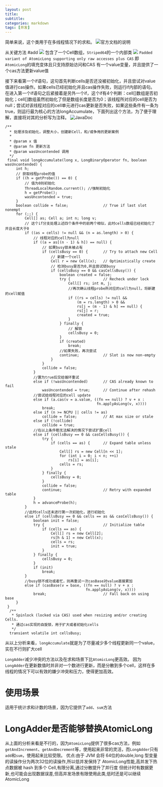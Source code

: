 ```yaml
---
layout: post
title: 
subtitle: 
categories: markdown
tags: [并发]
---
```




简单来说，这个类用于在多线程情况下的求和。
![官方文档的说明](https://upload-images.jianshu.io/upload_images/4685968-06c72cfbe4dc4230.png?imageMogr2/auto-orient/strip%7CimageView2/2/w/1240)

从关键方法
#add
![](https://upload-images.jianshu.io/upload_images/4685968-bad92d53219ce616.png?imageMogr2/auto-orient/strip%7CimageView2/2/w/1240)
包含了一个Cell数组，`Striped64`的一个内部类
![](https://upload-images.jianshu.io/upload_images/4685968-d2d7d1ed29af4dc0.png?imageMogr2/auto-orient/strip%7CimageView2/2/w/1240)
`Padded variant of AtomicLong supporting only raw accesses plus CAS`
即`AtomicLong`的填充变体且只支持原始访问和CAS
有一个value变量，并且提供了一个cas方法更新value值

接下来看第一个if语句，这句首先判断cells是否还没被初始化，并且尝试对value值进行cas操作。如果cells已经初始化并且cas操作失败，则运行if内部的语句。在进入第一个if语句之后紧接着是另外一个if，这个if有4个判断：cell[]数组是否初始化；cell[]数组虽然初始化了但是数组长度是否为0；该线程所对应的cell是否为null；尝试对该线程对应的cell单元进行cas更新是否失败，如果这些条件有一条为true，则运行最为核心的方法longAccumulate，下面列出这个方法，为了便于理解，直接将对其的分析写为注释。
![JavaDoc](https://upload-images.jianshu.io/upload_images/4685968-9d6da5cb49142c38.png?imageMogr2/auto-orient/strip%7CimageView2/2/w/1240)
```
/**
  * 处理涉及初始化，调整大小，创建新Cell，和/或争用的更新案例
  *
  * @param x 值
  * @param fn 更新方法
  * @param wasUncontended 调用
  */
 final void longAccumulate(long x, LongBinaryOperator fn, boolean wasUncontended) {
     int h;
     // 获取线程probe的值
     if ((h = getProbe()) == 0) {
         // 值为0则初始化
         ThreadLocalRandom.current(); //强制初始化
         h = getProbe();
         wasUncontended = true;
     }
     boolean collide = false;                // True if last slot nonempt
     for (;;) {
         Cell[] as; Cell a; int n; long v;
         // 这个if分支处理上述四个条件中的前两个相似，此时cells数组已经初始化了并且长度大于0
         if ((as = cells) != null && (n = as.length) > 0) {
             // 线程对应的cell为null
             if ((a = as[(n - 1) & h]) == null) {
                 // 如果busy锁未被占有
                 if (cellsBusy == 0) {       // Try to attach new Cell
                     // 新建一个cell
                     Cell r = new Cell(x);   // Optimistically create
                     // 检测busy是否为0,并且尝试锁busy
                     if (cellsBusy == 0 && casCellsBusy()) {
                         boolean created = false;
                         try {               // Recheck under lock
                             Cell[] rs; int m, j;
                             //再次确认线程probe所对应的cell为null，将新建的cell赋值
                             if ((rs = cells) != null &&
                                 (m = rs.length) > 0 &&
                                 rs[j = (m - 1) & h] == null) {
                                 rs[j] = r;
                                 created = true;
                             }
                         } finally {
                             // 解锁
                             cellsBusy = 0;
                         }
                         if (created)
                             break;
                         //如果失败，再次尝试
                         continue;           // Slot is now non-empty
                     }
                 }
                 collide = false;
             }
             //置为true后交给循环重试
             else if (!wasUncontended)       // CAS already known to fail
                 wasUncontended = true;      // Continue after rehash
             //尝试给线程对应的cell update
             else if (a.cas(v = a.value, ((fn == null) ? v + x :
                                          fn.applyAsLong(v, x))))
                 break;
             else if (n >= NCPU || cells != as)
                 collide = false;            // At max size or stale
             else if (!collide)
                 collide = true;
             //在以上条件都无法解决的情况下尝试扩展cell
             else if (cellsBusy == 0 && casCellsBusy()) {
                 try {
                     if (cells == as) {      // Expand table unless stale
                         Cell[] rs = new Cell[n << 1];
                         for (int i = 0; i < n; ++i)
                             rs[i] = as[i];
                         cells = rs;
                     }
                 } finally {
                     cellsBusy = 0;
                 }
                 collide = false;
                 continue;                   // Retry with expanded table
             }
             h = advanceProbe(h);
         }
         //此时cells还未进行第一次初始化，进行初始化
         else if (cellsBusy == 0 && cells == as && casCellsBusy()) {
             boolean init = false;
             try {                           // Initialize table
                 if (cells == as) {
                     Cell[] rs = new Cell[2];
                     rs[h & 1] = new Cell(x);
                     cells = rs;
                     init = true;
                 }
             } finally {
                 cellsBusy = 0;
             }
             if (init)
                 break;
         }
         //busy锁不成功或者忙，则再重试一次casBase对value直接累加
         else if (casBase(v = base, ((fn == null) ? v + x :
                                     fn.applyAsLong(v, x))))
             break;                          // Fall back on using base
     }
 }
  /**
   * Spinlock (locked via CAS) used when resizing and/or creating Cells.
   * 通过cas实现的自旋锁，用于扩大或者初始化cells
   */
  transient volatile int cellsBusy;
```
从以上分析来看，`longAccumulate`就是为了尽量减少多个线程更新同一个value，实在不行则扩大cell

`LongAdder`减少冲突的方法以及在求和场景下比`AtomicLong`更高效。
因为`LongAdder`在更新数值时并非对一个数进行更新，而是分散到多个cell，这样在多线程的情况下可以有效的嫌少冲突和压力，使得更加高效。
# 使用场景
适用于统计求和计数的场景，因为它提供了`add`、`sum`方法
# [](http://blog.jerkybible.com/2018/01/11/Java%E5%B9%B6%E5%8F%91%E6%BA%90%E7%A0%81%E4%B9%8BLongAdder/#LongAdder%E6%98%AF%E5%90%A6%E8%83%BD%E5%A4%9F%E6%9B%BF%E6%8D%A2AtomicLong "LongAdder是否能够替换AtomicLong")LongAdder是否能够替换AtomicLong

从上面的分析来看是不行的，因为`AtomicLong`提供了很多cas方法，例如`getAndIncrement`、`getAndDecrement`等，使用起来非常的灵活，而`LongAdder`只有`add`和`sum`，使用起来比较受限。
优点:由于 JVM 会将 64位的double,long 型变量的读操作分为两次32位的读操作,所以低并发保持了 AtomicLong性能,高并发下热点数据被 hash 到多个 Cell,有限分离,通过分散提升了并行度
但统计时有数据更新,也可能会出现数据误差,但高并发场景有限使用此类,低时还是可以继续 AtomicLong
